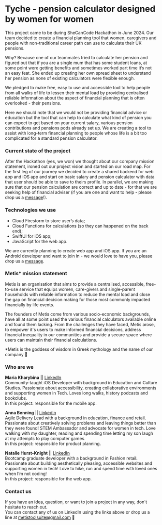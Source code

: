 # Tyche - pension calculator designed by women for women 
This project came to be during SheCanCode Hackathon in June 2024. Our team decided to create a financial planning tool that women, caregivers and people with non-traditional career path can use to calculate their UK pensions. 

Why? Because one of our teammates tried to calculate her pension and figured out that if you are a single mum that has some student loans, at some point were getting benefits and sometimes worked part time it’s not an easy feat. She ended up creating her own spread sheet to understand her pension as none of existing calculators were flexible enough. 

We pledged to make free, easy to use and accessible tool to help people from all walks of life to lessen their mental load by providing centralised reliable information about the aspect of financial planning that is often overlooked - their pensions. 

Here we should note that we would not be providing financial advice or education but the tool that can help to calculate what kind of pension you can expect to get based on your current salary, various pension contributions and pensions pods already set up. We are creating a tool to assist with long-term financial planning to people whose life is a bit too complicated for a standard pension calculator.

### Current state of the project
After the Hackathon (yes, we won) we thought about our company mission statement, ironed out our project vision and started on our road map. For the first leg of our journey we decided to create a shared backend for web app and iOS app and start on basic salary and pension calculator with data that user should be able to save to theirs profile. In parallel, we are making sure that our pension calculation are correct and up to date - for that we are seeking help of financial adviser (if you are one and want to help - please drop us a [message](mailto:metistoolsuite@gmail.com)!). 

### Technologies we use
* Cloud Firestorm to store user’s data;
* Cloud Functions for calculations (so they can happened on the back end);
* SwiftUI for iOS app;
* JavaScript for the web app.

We are currently planning to create web app and iOS app. If you are an Android developer and want to join in - we would love to have you, please drop us a [message](mailto:metistoolsuite@gmail.com). 

### Metis* mission statement
Metis is an organisation that aims to provide a centralised, accessible, free-to-use service that equips women, care-givers and single-parent households with reliable information to reduce the mental load and close the gap on financial decision making for those most commonly impacted financially by life events.

The founders of Metis come from various socio-economic backgrounds, have all at some point used the various financial calculators available online and found them lacking. From the challenges they have faced, Metis arose, to empower it's users to make informed financial decisions, address financial inequality in our communities and provide a secure space where users can maintain their financial calculations.

*Metis is the goddess of wisdom in Greek mythology and the name of our company 💪

### Who are we
**Maria Kharybina** || [LinkedIn](www.linkedin.com/in/maria-kharybina-b0993148)  
Community-taught iOS Developer with background in Education and Culture Studies. 
Passionate about accessibility, creating collaborative environments and supporting women in Tech. 
Loves long walks, history podcasts and bookclubs.  
In this project: responsible for the mobile app. 

**Anna Benning** || [LinkedIn](http://www.linkedin.com/in/anna-benning-018b901b)  
Agile Delivery Lead with a background in education, finance and retail. 
Passionate about creatively solving problems and leaving things better than they were found! 
STEM Ambassador and advocate for women in tech. 
Love walking with my daughter, reading and spending time letting my son laugh at my attempts to play computer games.  
In this project: responsible for product planning. 

**Natalie Hurst-Knight** || [LinkedIn](https://www.linkedin.com/in/nataliehurst-knight/)  
Bootcamp graduate developer with a background in Fashion retail. 
Passionate about building aesthetically pleasing, accessible websites and supporting women in tech! 
Love to hike, run and spend time with loved ones when I’m not coding!  
In this project: responsible for the web app.

### Contact us
If you have an idea, question, or want to join a project in any way, don't hesitate to reach out.  
You can contact any of us on LinkedIn using the links above or drop us a line at metistoolsuite@gmail.com 👋
